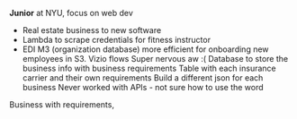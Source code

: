 **Junior** at NYU, focus on web dev
- Real estate business to new software
- Lambda to scrape credentials for fitness instructor
- EDI M3 (organization database) more efficient for onboarding new employees in S3. Vizio flows
Super nervous aw :(
Database to store the business info with business requirements
Table with each insurance carrier and their own requirements
Build a different json for each business
Never worked with APIs - not sure how to use the word


Business with requirements, 

